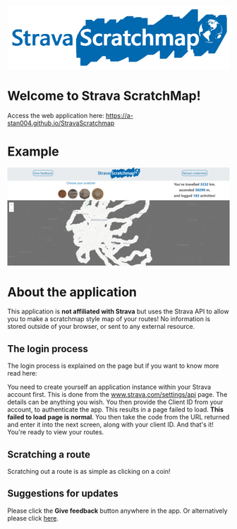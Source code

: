 ![Logo](img_resources/logo.png)

# Welcome to Strava ScratchMap!

Access the web application here: https://a-stan004.github.io/StravaScratchmap

# Example

![Example](img_resources/example.png)

# About the application

This application is **not affiliated with Strava** but uses the Strava API to allow you to make a scratchmap style map of your routes! No information is stored outside of your browser, or sent to any external resource.

## The login process

The login process is explained on the page but if you want to know more read here:

You need to create yourself an application instance within your Strava account first. This is done from the www.strava.com/settings/api page. The details can be anything you wish.
You then provide the Client ID from your account, to authenticate the app. This results in a page failed to load. **This failed to load page is normal**. You then take the code from the URL returned and enter it into the next screen, along with your client ID. And that's it! You're ready to view your routes.

## Scratching a route

Scratching out a route is as simple as clicking on a coin!

## Suggestions for updates

Please click the **Give feedback** button anywhere in the app. Or alternatively please click [here](https://forms.office.com/e/dUkZfK7zg5).
